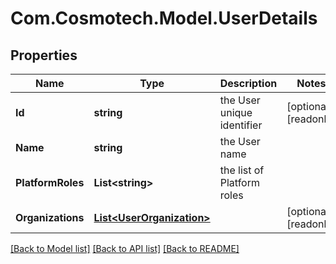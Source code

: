 # Com.Cosmotech.Model.UserDetails

## Properties

Name | Type | Description | Notes
------------ | ------------- | ------------- | -------------
**Id** | **string** | the User unique identifier | [optional] [readonly] 
**Name** | **string** | the User name | 
**PlatformRoles** | **List&lt;string&gt;** | the list of Platform roles | 
**Organizations** | [**List&lt;UserOrganization&gt;**](UserOrganization.md) |  | [optional] [readonly] 

[[Back to Model list]](../README.md#documentation-for-models) [[Back to API list]](../README.md#documentation-for-api-endpoints) [[Back to README]](../README.md)

